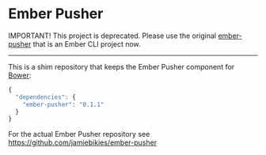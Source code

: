 #  Ember Pusher

IMPORTANT! This project is deprecated. Please use the original [ember-pusher](https://github.com/jamiebikies/ember-pusher) that is an Ember CLI project now.

---

This is a shim repository that keeps the Ember Pusher component for
[Bower](http://bower.io):

```js
{
  "dependencies": {
    "ember-pusher": "0.1.1"
  }
}
```

For the actual Ember Pusher repository see
https://github.com/jamiebikies/ember-pusher
